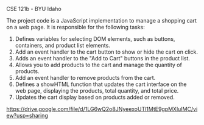 CSE 121b -  BYU  Idaho

The project code is a JavaScript implementation to manage a shopping cart on a web page. It is responsible for the following tasks:

1. Defines variables for selecting DOM elements, such as buttons, containers, and product list elements.
2. Add an event handler to the cart button to show or hide the cart on click.
3. Adds an event handler to the "Add to Cart" buttons in the product list.
4. Allows you to add products to the cart and manage the quantity of products.
5. Add an event handler to remove products from the cart.
6. Defines a showHTML function that updates the cart interface on the web page, displaying the products, total quantity, and total price.
7. Updates the cart display based on products added or removed.



https://drive.google.com/file/d/1LG6wQ2o8JNyeexoUTl1MtE9gpMXluIMC/view?usp=sharing